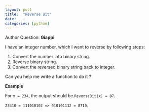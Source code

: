 ```yaml
---
layout: post
title:  "Reverse Bit"
date:   -
categories: [python]
---
```


Author Question: **Giappi**

I have an integer number, which I want to reverse by following steps:

1. Convert the number into binary string.
2. Reverse binary string.
3. Convert the reversed binary string back to integer.

Can you help me write a function to do it ?

**Example**

For `x = 234`, the output should be `ReverseBit(x) = 87`.

`23410 = 111010102 => 010101112 = 8710`.

